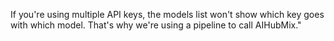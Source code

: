 If you're using multiple API keys, the models list won't show which key goes with which model. That's why we're using a pipeline to call AIHubMix."
